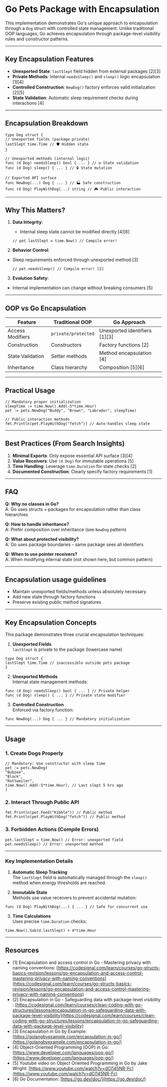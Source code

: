 # Go Pets Package with Encapsulation

This implementation demonstrates Go's unique approach to encapsulation through a `Dog` struct with controlled state management. Unlike traditional OOP languages, Go achieves encapsulation through package-level visibility rules and constructor patterns.

---

## Key Encapsulation Features
- **Unexported State**: `lastSlept` field hidden from external packages [2][3]
- **Private Methods**: Internal `needsSleep()` and `sleep()` logic encapsulation [1][4]
- **Controlled Construction**: `NewDog()` factory enforces valid initialization [2][5]
- **State Validation**: Automatic sleep requirement checks during interactions [4]

---

## Encapsulation Breakdown

```
type Dog struct {
// Unexported fields (package-private)
lastSlept time.Time // 🛡️ Hidden state
}

// Unexported methods (internal logic)
func (d Dog) needsSleep() bool { ... } // ⚙️ State validation
func (d Dog) sleep() { ... } // 🔒 State mutation

// Exported API surface
func NewDog(...) Dog { ... } // 🏭 Safe construction
func (d Dog) PlayWithDog(...) string // 🎮 Public interaction

```

---

## Why This Matters?
1. **Data Integrity**: 
   - Internal sleep state cannot be modified directly [4][6]
   ```
   // pet.lastSlept = time.Now() // Compile error!
   ```

2. **Behavior Control**:
- Sleep requirements enforced through unexported method [3]

    ```
    // pet.needsSleep() // Compile error! [2]
    ```

3. **Evolution Safety**:
- Internal implementation can change without breaking consumers [5]

---


## OOP vs Go Encapsulation
| Feature          | Traditional OOP       | Go Approach             |
|-------------------|-----------------------|-------------------------|
| Access Modifiers  | `private/protected`   | Unexported identifiers [1][3] |
| Construction      | Constructors          | Factory functions [2]   |
| State Validation  | Setter methods        | Method encapsulation [4] |
| Inheritance       | Class hierarchy       | Composition [5][6]      |


---

## Practical Usage

```
// Mandatory proper initialization
sleepTime := time.Now().Add(-5*time.Hour)
pet := pets.NewDog("Buddy", "Brown", "Labrador", sleepTime)

// Public interaction methods
fmt.Println(pet.PlayWithDog("fetch")) // Auto-handles sleep state
```

---


## Best Practices (From Search Insights)
1. **Minimal Exports**: Only expose essential API surface [3][4]
2. **Value Receivers**: Use `(d Dog)` for immutable operations [5]
3. **Time Handling**: Leverage `time.Duration` for state checks [2]
4. **Documented Construction**: Clearly specify factory requirements [1]

---

## FAQ 
**Q: Why no classes in Go?**  
A: Go uses structs + packages for encapsulation rather than class hierarchies

**Q: How to handle inheritance?**  
A: Prefer composition over inheritance (see `NewDog` pattern)

**Q: What about protected visibility?**  
A: Go uses package boundaries - same package sees all identifiers

**Q: When to use pointer receivers?**  
A: When modifying internal state (not shown here, but common pattern)

---

## Encapsulation usage guidelines
- Maintain unexported fields/methods unless absolutely necessary
- Add new state through factory functions
- Preserve existing public method signatures


---
## Key Encapsulation Concepts

This package demonstrates three crucial encapsulation techniques:

1. **Unexported Fields**  
   `lastSlept` is private to the package (lowercase name)
```
type Dog struct {
lastSlept time.Time // inaccessible outside pets package
}
```

2. **Unexported Methods**  
Internal state management methods:
```
func (d Dog) needsSleep() bool { ... } // Private helper
func (d Dog) sleep() { ... } // Private state modifier
```

3. **Controlled Construction**  
Enforced via factory function:
```
func NewDog(...) Dog { ... } // Mandatory initialization
```

---

## Usage

### 1. Create Dogs Properly

```
// Mandatory: Use constructor with sleep time
pet := pets.NewDog(
"Bubzee",
"Black",
"Rottweiler",
time.Now().Add(-5*time.Hour), // Last slept 5 hrs ago
)
```


### 2. Interact Through Public API

```
fmt.Println(pet.Feed("Kibble")) // Public method
fmt.Println(pet.PlayWithDog("fetch")) // Public method
```

### 3. Forbidden Actions (Compile Errors)
```
pet.lastSlept = time.Now() // Error: unexported field
pet.needsSleep() // Error: unexported method
```

---

### Key Implementation Details

1. **Automatic Sleep Tracking**  
   The `lastSlept` field is automatically managed through the `sleep()` method when energy thresholds are reached.

2. **Immutable State**  
   Methods use value receivers to prevent accidental mutation:
```
func (d Dog) PlayWithDog(...) { ... } // Safe for concurrent use
```


3. **Time Calculations**  
Uses precise `time.Duration` checks:

```
time.Now().Sub(d.lastSlept) > 4*time.Hour
```

---

## Resources

- [1] Encapsulation and access control in Go - Mastering privacy with naming conventions: [https://codesignal.com/learn/courses/go-structs-basics-revision/lessons/go-encapsulation-and-access-control-mastering-privacy-with-naming-conventions](https://codesignal.com/learn/courses/go-structs-basics-revision/lessons/go-encapsulation-and-access-control-mastering-privacy-with-naming-conventions)
- [2] Encapsulation in Go - Safeguarding data with package-level visibility : [https://codesignal.com/learn/courses/clean-coding-with-go-structures/lessons/encapsulation-in-go-safeguarding-data-with-package-level-visibility](https://codesignal.com/learn/courses/clean-coding-with-go-structures/lessons/encapsulation-in-go-safeguarding-data-with-package-level-visibility)
- [3] Encapsulation in Go by Example: [https://golangbyexample.com/encapsulation-in-go/](https://golangbyexample.com/encapsulation-in-go/)
- [4] Object-Oriented Programming (OOP) in Go: [https://www.developer.com/languages/oop-go/](https://www.developer.com/languages/oop-go/)
- [5] Youtube video on Object Oriented Programming in Go by Jake Wright: [https://www.youtube.com/watch?v=dCI145NR-Fc](https://www.youtube.com/watch?v=dCI145NR-Fc)
- [6] Go Documentation: [https://go.dev/doc/](https://go.dev/doc/)